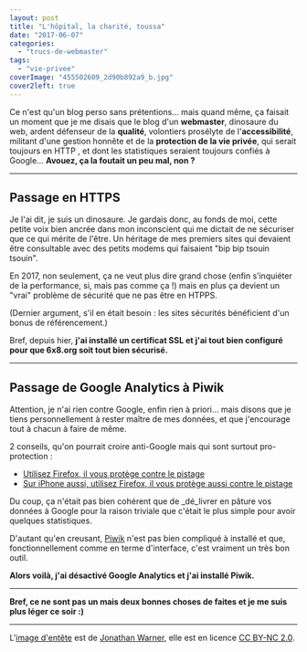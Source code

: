 ```yaml
---
layout: post
title: "L'hôpital, la charité, toussa"
date: "2017-06-07"
categories: 
  - "trucs-de-webmaster"
tags: 
  - "vie-privee"
coverImage: "455502609_2d90b892a9_b.jpg"
cover2left: true
---
```


Ce n'est qu'un blog perso sans prétentions... mais quand même, ça faisait un moment que je me disais que le blog d'un **webmaster**, dinosaure du web, ardent défenseur de la **qualité**, volontiers prosélyte de l'**accessibilité**, militant d'une gestion honnête et de la **protection de la vie privée**, qui serait toujours en HTTP , et dont les statistiques seraient toujours confiés à Google... **Avouez, ça la foutait un peu mal, non ?**

* * *

## Passage en HTTPS

Je l'ai dit, je suis un dinosaure. Je gardais donc, au fonds de moi, cette petite voix bien ancrée dans mon inconscient qui me dictait de ne sécuriser que ce qui mérite de l'être. Un héritage de mes premiers sites qui devaient être consultable avec des petits modems qui faisaient "bip bip tsouin tsouin".

En 2017, non seulement, ça ne veut plus dire grand chose (enfin s’inquiéter de la performance, si, mais pas comme ça !) mais en plus ça devient un "vrai" problème de sécurité que ne pas être en HTPPS.

(Dernier argument, s'il en était besoin : les sites sécurités bénéficient d'un bonus de référencement.)

Bref, depuis hier, **j'ai installé un certificat SSL et j'ai tout bien configuré pour que 6x8.org soit tout bien sécurisé.**

* * *

## Passage de Google Analytics à Piwik

Attention, je n'ai rien contre Google, enfin rien à priori... mais disons que je tiens personnellement à rester maître de mes données, et que j'encourage tout à chacun à faire de même.

2 conseils, qu'on pourrait croire anti-Google mais qui sont surtout pro-protection :

- [Utilisez Firefox, il vous protège contre le pistage](http://www.6x8.org/2015/11/dites-adieu-aux-mouchards/)
- [Sur iPhone aussi, utilisez Firefox, il vous protège aussi contre le pistage](https://www.6x8.org/2016/11/firefox-focus-devient-un-navigateur-mais-continue-de-proteger-votre-vie-privee/)

Du coup, ça n'était pas bien cohérent que de _dé_livrer en pâture vos données à Google pour la raison triviale que c'était le plus simple pour avoir quelques statistiques.

D'autant qu'en creusant, [Piwik](https://piwik.org/) n'est pas bien compliqué à installé et que, fonctionnellement comme en terme d'interface, c'est vraiment un très bon outil.

**Alors voilà, j'ai désactivé Google Analytics et j'ai installé Piwik.**

* * *

**Bref, ce ne sont pas un mais deux bonnes choses de faites et je me suis plus léger ce soir :)**

* * *

L'[image d'entête](https://flic.kr/p/Gfz4g) est de [Jonathan Warner](https://www.flickr.com/photos/brimley/), elle est en licence [CC BY-NC 2.0](https://creativecommons.org/licenses/by-nc/2.0/).
